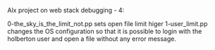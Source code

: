 Alx project on web stack debugging - 4:

0-the_sky_is_the_limit_not.pp sets open file limit higer
1-user_limit.pp changes the OS configuration so that it is possible to login with the holberton user and open a file without any error message.
